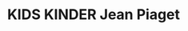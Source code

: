 ---
layout: school
title:  "KIDS KINDER Jean Piaget"
categories: [kinder, zapopan]
image: /assets/schools/2020-09-24-kids-kinder-jean-piaget.jpg
hidden: true
facebook: "https://www.facebook.com/KIDS-KINDER-JEAN-PIAGET-205510846193357"
address: "Prol. Río Blanco 731"
address2: "Mirador San Isidro, Misión San Isidro"
address3: "45130 Zapopan, Jal."
maps: https://www.google.com/maps/embed?pb=!1m18!1m12!1m3!1d3730.816837153502!2d-103.39099638554977!3d20.758216702335964!2m3!1f0!2f0!3f0!3m2!1i1024!2i768!4f13.1!3m3!1m2!1s0x8428a562370a31eb%3A0x60c211a1328f4f41!2sProl.%20R%C3%ADo%20Blanco%20731%2C%20Mirador%20San%20Isidro%2C%20Misi%C3%B3n%20San%20Isidro%2C%2045130%20Zapopan%2C%20Jal.!5e0!3m2!1ses-419!2smx!4v1600996361544!5m2!1ses-419!2smx
---